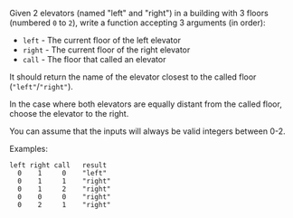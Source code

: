 Given 2 elevators (named "left" and "right") in a building with 3 floors (numbered `0` to `2`), write a function accepting 3 arguments (in order):

- `left` - The current floor of the left elevator
- `right` - The current floor of the right elevator
- `call` -  The floor that called an elevator

It should return the name of the elevator closest to the called floor (`"left"`/`"right"`).

In the case where both elevators are equally distant from the called floor, choose the elevator to the right.

You can assume that the inputs will always be valid integers between 0-2.

Examples:

```
left right call   result
  0    1     0    "left"
  0    1     1    "right"
  0    1     2    "right"
  0    0     0    "right"
  0    2     1    "right"
```
